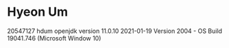 # Hyeon Um
20547127 hdum
openjdk version 11.0.10 2021-01-19
Version 2004 - OS Build 19041.746 (Microsoft Window 10)
